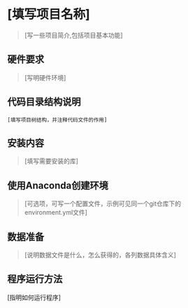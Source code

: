 
# [填写项目名称] 
  
>[写一些项目简介,包括项目基本功能]

## 硬件要求
>[写明硬件环境]
## 代码目录结构说明

<div style='display: none'>
windows生成目录结构树方法（tree）
1. 进入需要生成目录树的文件夹，把地址栏改成cmd，就会直接进入DOS界面，并且已经在当前目录。
2. 使用以下命令：
    tree：在当前目录下打印当前目录的目录结构树（不包含目录下的所有文件）。
    tree /f：在当前目录下打印当前目录的目录结构树（包含目录下的所有文件）。
    tree /f > list.txt，目录结构输出到当前目录下的 list.txt 文件。
</div>


```          
[填写项目树结构，并注释代码文件的作用]
```            


## 安装内容

>[填写需要安装的库]

## 使用Anaconda创建环境
>[可选项，可写一个配置文件，示例可见同一个git仓库下的environment.yml文件]

## 数据准备
>[说明数据文件是什么，怎么获得的，各列数据具体含义]

## 程序运行方法

[指明如何运行程序]



